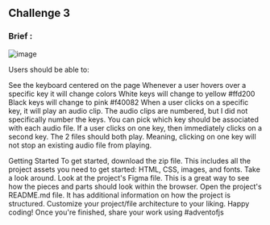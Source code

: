 ## Challenge 3
### Brief :

![image](https://user-images.githubusercontent.com/17516496/172048150-929b0a80-c817-4c49-b149-93b827bab85a.png)


Users should be able to:

See the keyboard centered on the page
Whenever a user hovers over a specific key it will change colors
White keys will change to yellow #ffd200
Black keys will change to pink #f40082
When a user clicks on a specific key, it will play an audio clip.
The audio clips are numbered, but I did not specifically number the keys. You can pick which key should be associated with each audio file.
If a user clicks on one key, then immediately clicks on a second key. The 2 files should both play. Meaning, clicking on one key will not stop an existing audio file from playing.

Getting Started
To get started, download the zip file. This includes all the project assets you need to get started: HTML, CSS, images, and fonts.
Take a look around. Look at the project's Figma file. This is a great way to see how the pieces and parts should look within the browser.
Open the project's README.md file. It has additional information on how the project is structured.
Customize your project/file architecture to your liking.
Happy coding!
Once you're finished, share your work using #adventofjs
